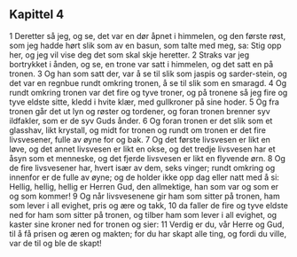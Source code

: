 ## Kapittel 4

1 Deretter så jeg, og se, det var en dør åpnet i himmelen, og den første røst, som jeg hadde hørt slik som av en basun, som talte med meg, sa: Stig opp her, og jeg vil vise deg det som skal skje heretter.
2 Straks var jeg bortrykket i ånden, og se, en trone var satt i himmelen, og det satt en på tronen.
3 Og han som satt der, var å se til slik som jaspis og sarder-stein, og det var en regnbue rundt omkring tronen, å se til slik som en smaragd.
4 Og rundt omkring tronen var det fire og tyve troner, og på tronene så jeg fire og tyve eldste sitte, kledd i hvite klær, med gullkroner på sine hoder.
5 Og fra tronen går det ut lyn og røster og tordener, og foran tronen brenner syv ildfakler, som er de syv Guds ånder.
6 Og foran tronen er det slik som et glasshav, likt krystall, og midt for tronen og rundt om tronen er det fire livsvesener, fulle av øyne for og bak.
7 Og det første livsvesen er likt en løve, og det annet livsvesen er likt en okse, og det tredje livsvesen har et åsyn som et menneske, og det fjerde livsvesen er likt en flyvende ørn.
8 Og de fire livsvesener har, hvert især av dem, seks vinger; rundt omkring og innenfor er de fulle av øyne; og de holder ikke opp dag eller natt med å si: Hellig, hellig, hellig er Herren Gud, den allmektige, han som var og som er og som kommer!
9 Og når livsvesenene gir ham som sitter på tronen, ham som lever i all evighet, pris og ære og takk,
10 da faller de fire og tyve eldste ned for ham som sitter på tronen, og tilber ham som lever i all evighet, og kaster sine kroner ned for tronen og sier:
11 Verdig er du, vår Herre og Gud, til å få prisen og æren og makten; for du har skapt alle ting, og fordi du ville, var de til og ble de skapt!
